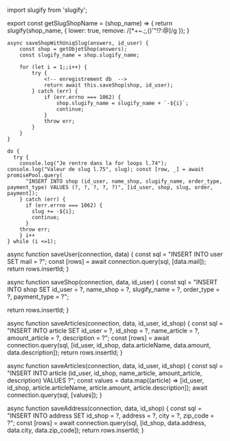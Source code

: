 
import slugify from 'slugify';

export const getSlugShopName = (shop_name) => {
    return slugify(shop_name, { lower: true, remove: /[*+~.;,()'"!?:@]/g });
}



    async saveShopWithUniqSlug(answers, id_user) {
        const shop = getObjetShop(answers);
        const slugify_name = shop.slugify_name;

        for (let i = 1;;i++) {
            try {
                <!-- enregistrement db  -->
                return await this.saveShop(shop, id_user);
            } catch (err) {
                if (err.errno === 1062) {
                    shop.slugify_name = slugify_name + `-${i}`;
                    continue;
                }
                throw err;
            }
        }
    }

    do { 
      try { 
        console.log("Je rentre dans la for loops l.74"); console.log("Valeur de slug l.75", slug); const [row, _] = await promisePool.query( 
          "INSERT INTO shop (id_user, name_shop, slugify_name, order_type, payment_type) VALUES (?, ?, ?, ?, ?)", [id_user, shop, slug, order, payment]); 
        } catch (err) { 
          if (err.errno === 1062) { 
            slug += -${i}; 
            continue; 
          } 
        throw err; 
        } i++ 
    } while (i <=1);




async function saveUser(connection, data) {
  const sql = "INSERT INTO user SET mail = ?";
  const [rows] = await connection.query(sql, [data.mail]);
  return rows.insertId;
}

async function saveShop(connection, data, id_user) {
  const sql = "INSERT INTO shop SET id_user = ?, name_shop = ?, slugify_name = ?, order_type = ?, payment_type = ?";
  
  return rows.insertId;
}

async function saveArticles(connection, data, id_user, id_shop) {
  const sql = "INSERT INTO article SET id_user = ?, id_shop = ?, name_article = ?, amount_article = ?, description = ?";
  const [rows] = await connection.query(sql, [id_user, id_shop, data.articleName, data.amount, data.description]);
  return rows.insertId;
}

async function saveArticles(connection, data, id_user, id_shop) {
  const sql = "INSERT INTO article (id_user, id_shop, name_article, amount_article, description) VALUES ?";
  const values = data.map((article) => [id_user, id_shop, article.articleName, article.amount, article.description]);
  await connection.query(sql, [values]);
}

async function saveAddress(connection, data, id_shop) {
  const sql = "INSERT INTO address SET id_shop = ?, address = ?, city = ?, zip_code = ?";
  const [rows] = await connection.query(sql, [id_shop, data.address, data.city, data.zip_code]);
  return rows.insertId;
}




